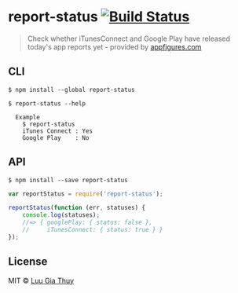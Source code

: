 # report-status [![Build Status](https://travis-ci.org/luugiathuy/report-status.svg?branch=master)](https://travis-ci.org/luugiathuy/report-status)

> Check whether iTunesConnect and Google Play have released today's app reports yet - provided by [appfigures.com](https://appfigures.com)

## CLI

```
$ npm install --global report-status
```

```
$ report-status --help

  Example
    $ report-status
    iTunes Connect : Yes
    Google Play    : No
```

## API

```
$ npm install --save report-status
```

```js
var reportStatus = require('report-status');

reportStatus(function (err, statuses) {
    console.log(statuses);
    //=> { googlePlay: { status: false },
    //     iTunesConnect: { status: true } }
});
```

## License

MIT © [Luu Gia Thuy](http://luugiathuy.com)
